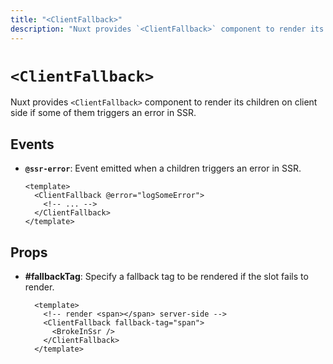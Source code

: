 ```yaml
---
title: "<ClientFallback>"
description: "Nuxt provides `<ClientFallback>` component to render its children on client side if some of them triggers an error in SSR"
---
```


# `<ClientFallback>`

Nuxt provides `<ClientFallback>` component to render its children on client side if some of them triggers an error in SSR.

## Events

- **`@ssr-error`**: Event emitted when a children triggers an error in SSR.

  ```vue
  <template>
    <ClientFallback @error="logSomeError">
      <!-- ... -->
    </ClientFallback>
  </template>
  ```

## Props

- **#fallbackTag**: Specify a fallback tag to be rendered if the slot fails to render.

  ```vue
    <template>
      <!-- render <span></span> server-side -->
      <ClientFallback fallback-tag="span">
        <BrokeInSsr />
      </ClientFallback>
    </template>
  ```